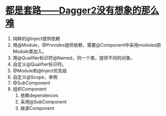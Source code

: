 # [都是套路——Dagger2没有想象的那么难](http://www.jianshu.com/p/47c7306b2994)

1. 纯粹的@Inject提供依赖
2. 用@Module，@Provides提供依赖，需要@Component中采用modules把Module类加入。
3. 用@Qualifier标识符@Named，同一个类，提供不同的对象。
4. 自定义@Qualifier标识符。
5. @Module和@Inject优先级
6. 自定义@Scope，单例
7. @SubComponent
8. 组织Component
	1. 依赖dependences
	2. 采用@SubComponent
	3. 继承Component